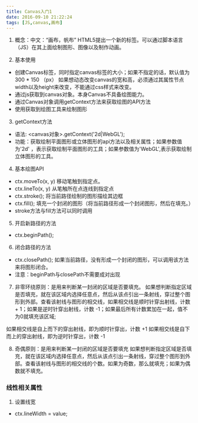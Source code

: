 ```yaml
---
title: Canvas入门1
date: 2016-09-10 21:22:24
tags: [JS,canvas,画布]
---
```


1. 概念：中文：“画布，帆布”
   HTML5提出一个新的标签。可以通过脚本语言（JS）在其上面绘制图形、图像以及制作动画。

2. 基本使用
* 创建Canvas标签，同时指定canvas标签的大小；如果不指定的话，默认值为 300 * 150 （px）
   如果想动态改变canvas的宽和高，必须通过其属性节点width以及height来改变，不能通过css样式来改变。
* 通过js获取到canvas对象。本身Canvas不具备绘图能力。
* 通过Canvas对象调用getContext方法来获取绘图的API方法
* 使用获取到绘图工具来绘制图形

3. getContext方法
* 语法: <canvas对象>.getContext('2d|WebGL');
* 功能：获取绘制平面图形或立体图形的api方法以及相关属性；如果参数值为'2d'
   ，表示获取绘制平面图形的工具；如果参数值为'WebGL',表示获取绘制立体图形的工具。

4. 基本绘图API
* ctx.moveTo(x, y) 移动笔触到指定点。
* ctx.lineTo(x, y) 从笔触所在点连线到指定点
* ctx.stroke(); 将当前路径绘制的图形描绘其边框
* ctx.fill(); 填充一个封闭的图形（将当前路径形成一个封闭图形，然后在填充。）
* stroke方法与fill方法可以同时调用

5. 开启新路径的方法
* ctx.beginPath();

6. 闭合路径的方法
* ctx.closePath();
  如果当前路径，没有形成一个封闭的图形，可以调用该方法来将图形闭合。
* 注意：beginPath与closePath不需要成对出现

7. 非零环绕原则：是用来判断某一封闭的区域是否要填充。
   如果想判断指定区域是否填充，就在该区域内选择任意点，然后从该点引出一条射线，穿过整个图形到外部。查看该射线与图形的相交线，如果相交线是顺时针穿出射线，计数 + 1；如果是逆时针穿出射线，计数 -1；如果最后所有计数累加在一起，值不为0就填充该区域;

 如果相交线是自上而下的穿出射线，即为顺时针穿出，计数 +1
 如果相交线是自下而上的穿出射线，即为逆时针穿出，计数 -1

8. 奇偶原则：是用来判断某一封闭的区域是否要填充
   如果想判断指定区域是否填充，就在该区域内选择任意点，然后从该点引出一条射线，穿过整个图形到外部。查看该射线与图形的相交线的个数。如果为奇数，那么就填充；如果为偶数就不填充。

### 线性相关属性

1. 设置线宽
* ctx.lineWidth = value;